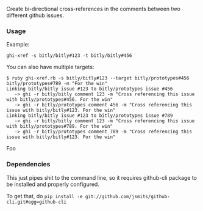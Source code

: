 Create bi-directional cross-references in the comments between two different github issues.


### Usage

Example:

    ghi-xref -s bitly/bitly#123 -t bitly/bitly#456
    
You can also have multiple targets:

```
$ ruby ghi-xref.rb -s bitly/bitly#123 --target bitly/prototypes#456 bitly/prototypes#789 -m "For the win"
Linking bitly/bitly issue #123 to bitly/prototypes issue #456
   -> ghi -r bitly/bitly comment 123 -m "Cross referencing this issue with bitly/prototypes#456. For the win"
   -> ghi -r bitly/prototypes comment 456 -m "Cross referencing this issue with bitly/bitly#123. For the win"
Linking bitly/bitly issue #123 to bitly/prototypes issue #789
   -> ghi -r bitly/bitly comment 123 -m "Cross referencing this issue with bitly/prototypes#789. For the win"
   -> ghi -r bitly/prototypes comment 789 -m "Cross referencing this issue with bitly/bitly#123. For the win"
```

Foo

### Dependencies

This just pipes shit to the command line, so it requires github-cli package to be installed and properly configured.  

To get that, do `pip install -e git://github.com/jsmits/github-cli.git#egg=github-cli`
